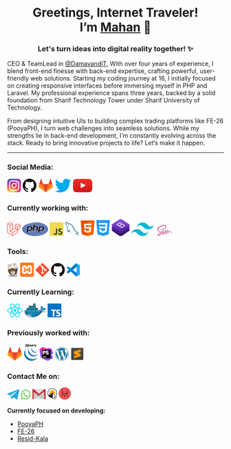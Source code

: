 <h1 align="center">Greetings, Internet Traveler! <br> I’m <a href="https://mahanman.ir">Mahan</a> 🚀</h1>
<h3 align="center">Let's turn ideas into digital reality together! ✨</h3>



<!-- Transforming Ideas into Digital Magic ! -->
CEO & TeamLead in <a href="https://github.com/DamavandIT"> @DamavandIT</a>, With over four years of experience, I blend front-end finesse with back-end expertise, crafting powerful, user-friendly web solutions. Starting my coding journey at 16, I initially focused on creating responsive interfaces before immersing myself in PHP and Laravel. My professional experience spans three years, backed by a solid foundation from Sharif Technology Tower under Sharif University of Technology.

From designing intuitive UIs to building complex trading platforms like FE-26 (PooyaPH), I turn web challenges into seamless solutions. While my strengths lie in back-end development, I’m constantly evolving across the stack. Ready to bring innovative projects to life? Let’s make it happen.






---

<h3 align="left">Social Media:</h3>

[![Instagram](icons/instagram.png)](https://www.instagram.com/mhn.man)
[![GitHub](icons/github.png)](https://github.com/MahanManouchehri)
[![GitLab](icons/gitlab.png)](https://gitlab.com/mahan.m.o.app)
[![Twitter](icons/twitter.png)](https://x.com/MahanManouchehr)
[![YouTube](icons/youtube.png)](https://www.youtube.com/@Damavand-it)

<h3 align="left">Currently working with:</h3>

<a href="https://laravel.com/" title="Laravel"><img src="icons/laravel.png" /></a>
<a href="https://www.php.net/" title="PHP"><img src="icons/php.png" /></a>
<a href="https://en.wikipedia.org/wiki/JavaScript" title="JavaScript"><img src="icons/javascript.png" /></a>
<a href="https://www.mysql.com/" title="MySQL"><img src="icons/mysql.png" /></a>
<a href="https://en.wikipedia.org/wiki/HTML" title="html"><img width="32px" src="icons/html.png" /></a>
<a href="https://en.wikipedia.org/wiki/css" title="css"><img width="32px" src="icons/css.png" /></a>
<a href="https://getbootstrap.com/" title="bootstrap"><img width="42px" src="icons/bootstrap.png" /></a>
<a href="https://tailwindcss.com/" title="tailwind"><img width="52px" src="icons/tailwind.png" /></a>
<a href="https://sass-lang.com/" title="sass"><img width="42px" src="icons/sass.png" /></a>

<h3 align="left">Tools:</h3>

<a href="https://getcomposer.org/" title="Composer"><img src="icons/composer.png" /></a>
<a href="https://www.apachefriends.org/" title="xampp"><img width="32px" src="icons/xampp.svg" /></a>
<a href="https://git-scm.com/" title="Git"><img src="icons/git.png" /></a>
<a href="https://github.com/" title="GitHub"><img src="icons/github.png" /></a>
<a href="https://code.visualstudio.com/" title="Visual Studio Code"><img src="icons/vscode.png" /></a>

<h3 align="left">Currently Learning:</h3>

<a href="https://reactjs.org/" title="React"><img src="icons/react.png" /></a>
<a href="https://www.docker.com/" title="Docker"><img src="icons/docker.png" /></a>
<a href="https://www.typescriptlang.org/" title="TypeScript"><img src="icons/typescript.png" /></a>

<h3 align="left">Previously worked with:</h3>

<a href="https://gitlab.com/" title="GitLab"><img src="icons/gitlab.png" /></a>
<a href="https://www.jquery.com/" title="jquery"><img width="32px" src="icons/jquery.png" /></a>
<a href="https://www.jetbrains.com/phpstorm/" title="PHPStorm"><img src="icons/phpstorm.png" /></a>
<a href="https://wordpress.org/" title="WordPress"><img src="icons/wordpress.png" /></a>
<a href="https://sublime.com/" title="sublime"><img width="32px" src="icons/sublime.png" /></a>

<h3 align="left">Contact Me on:</h3>

<a href="https://t.me/mahan_mann" title="Telegram"><img width="28px" src="icons/telegram.png" /></a>
<a href="https://api.whatsapp.com/send?phone=989123336474" title="Whatsapp"><img width="22px" src="icons/whatsapp.png" /></a>
<a href="mailto: mahan.manouchehri.dev@gmail.com" title="Email"><img width="32px" src="icons/gmail.png" /></a>
<a href="https://damavand-it.com/" title="Damavand"><img width="22px" src="icons/damavand.png" /></a>
<a href="https://mahanman.ir/" title="WebSite"><img width="28px" src="icons/site.png" /></a>

**Currently focused on developing:**

- [PooyaPH](https://pooyaph.com/)
- [FE-26](https://FE-26.ir/)
- [Resid-Kala](https://resid-kala.ir/)







